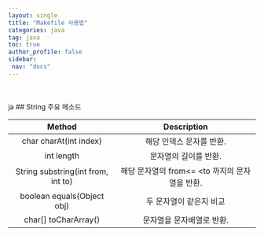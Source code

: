 ```yaml
---
layout: single
title: "Makefile 사용법"
categories: java
tag: java
toc: true
author_profile: false
sidebar:
 nav: "docs"
---
```


<br>
<br>
ja
## String 주요 메소드
<br>

|Method|Description|
|:-:|:-:|
|char charAt(int index)|해당 인덱스 문자를 반환.|
|int length|문자열의 길이를 반환.|
|String substring(int from, int to)|해당 문자열의 from<= <to 까지의 문자열을 반환.|
|boolean equals(Object obj)|두 문자열이 같은지 비교|
|char[] toCharArray()|문자열을 문자배열로 반환.|
